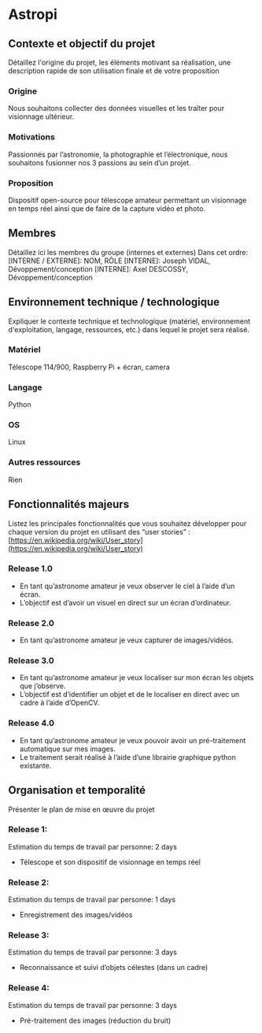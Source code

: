# Astropi
## Contexte et objectif du projet
Détaillez l'origine du projet, les éléments motivant sa réalisation, une description rapide de son utilisation finale et de votre proposition

### Origine
Nous souhaitons collecter des données visuelles et les traîter pour visionnage ultérieur.  
### Motivations
Passionnés par l’astronomie, la photographie et l’électronique, nous souhaitons fusionner nos 3 passions au sein d’un projet.
### Proposition
Dispositif open-source pour télescope amateur permettant un visionnage en temps réel ainsi que de faire de la capture vidéo et photo.
 
 ## Membres
 Détaillez ici les membres du groupe (internes et externes)
 Dans cet ordre: [INTERNE / EXTERNE]: NOM, RÔLE 
[INTERNE]: Joseph VIDAL, Dévoppement/conception
[INTERNE]: Axel DESCOSSY, Dévoppement/conception

## Environnement technique / technologique
Expliquer le contexte technique et technologique (matériel, environnement d'exploitation, langage, ressources, etc.) dans lequel le projet sera réalisé.

### Matériel
 Télescope 114/900, Raspberry Pi + écran, camera
### Langage
Python
### OS
Linux
### Autres ressources
Rien

## Fonctionnalités majeurs
Listez les principales fonctionnalités que vous souhaitez développer pour chaque version du projet en utilisant des “user stories” : [https://en.wikipedia.org/wiki/User_story](https://en.wikipedia.org/wiki/User_story)

### Release 1.0
 - En tant qu’astronome amateur je veux observer le ciel à l’aide d’un écran.
 - L’objectif est d’avoir un visuel en direct sur un écran d’ordinateur.

### Release 2.0

 - En tant qu’astronome amateur je veux capturer de images/vidéos.

### Release 3.0

 - En tant qu’astronome amateur je veux localiser sur mon écran les objets que j’observe.
 - L’objectif est d’identifier un objet et de le localiser en direct avec un cadre à l’aide d’OpenCV.

### Release 4.0

 - En tant qu’astronome amateur je veux pouvoir avoir un pré-traitement automatique sur mes images.
 - Le traitement serait réalisé à l’aide d’une librairie graphique python existante.

## Organisation et temporalité
Présenter le plan de mise en œuvre du projet

### Release 1:
Estimation du temps de travail par personne: 2 days
 - Télescope et son dispositif de visionnage en temps réel
### Release 2:
Estimation du temps de travail par personne: 1 days
 - Enregistrement des images/vidéos

### Release 3:
Estimation du temps de travail par personne: 3 days
 - Reconnaissance et suivi d’objets célestes (dans un cadre)

### Release 4:
Estimation du temps de travail par personne: 3 days
 - Pré-traitement des images (réduction du bruit)